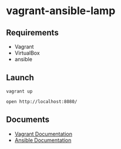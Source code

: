 vagrant-ansible-lamp
===

## Requirements
- Vagrant
- VirtualBox
- ansible

## Launch
```
vagrant up
```

```
open http://localhost:8080/
```

## Documents
- [Vagrant Documentation](https://www.vagrantup.com/docs/)
- [Ansible Documentation](http://docs.ansible.com/ansible/index.html)
